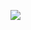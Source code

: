 

![](https://github.com/SayaliSonawane/Plotly_Offline_Python/blob/master/Box%20Plot/Colored%20Box%20Plot/Colored_box_chart.jpeg?raw=true)
